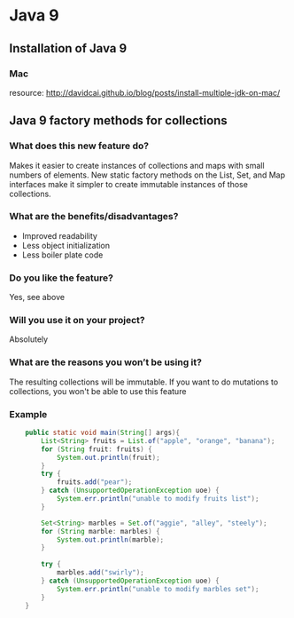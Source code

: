 # Java 9
## Installation of Java 9
### Mac

resource: http://davidcai.github.io/blog/posts/install-multiple-jdk-on-mac/

## Java 9 factory methods for collections
### What does this new feature do?
Makes it easier to create instances of collections and maps with small numbers of elements. New static factory methods on the List, Set, and Map interfaces make it simpler to create immutable instances of those collections.

### What are the benefits/disadvantages?
- Improved readability
- Less object initialization
- Less boiler plate code

### Do you like the feature?
Yes, see above

### Will you use it on your project?
Absolutely

### What are the reasons you won’t be using it?
The resulting collections will be immutable.
If you want to do mutations to collections, you won't be able to use this feature

### Example

```Java
    public static void main(String[] args){
        List<String> fruits = List.of("apple", "orange", "banana");
        for (String fruit: fruits) {
            System.out.println(fruit);
        }
        try {
            fruits.add("pear");
        } catch (UnsupportedOperationException uoe) {
            System.err.println("unable to modify fruits list");
        }

        Set<String> marbles = Set.of("aggie", "alley", "steely");
        for (String marble: marbles) {
            System.out.println(marble);
        }
            
        try {
            marbles.add("swirly");
        } catch (UnsupportedOperationException uoe) {
            System.err.println("unable to modify marbles set");
        }
    }
```
